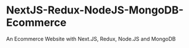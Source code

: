 # NextJS-Redux-NodeJS-MongoDB-Ecommerce
An Ecommerce Website with Next.JS, Redux, Node.JS and MongoDB
